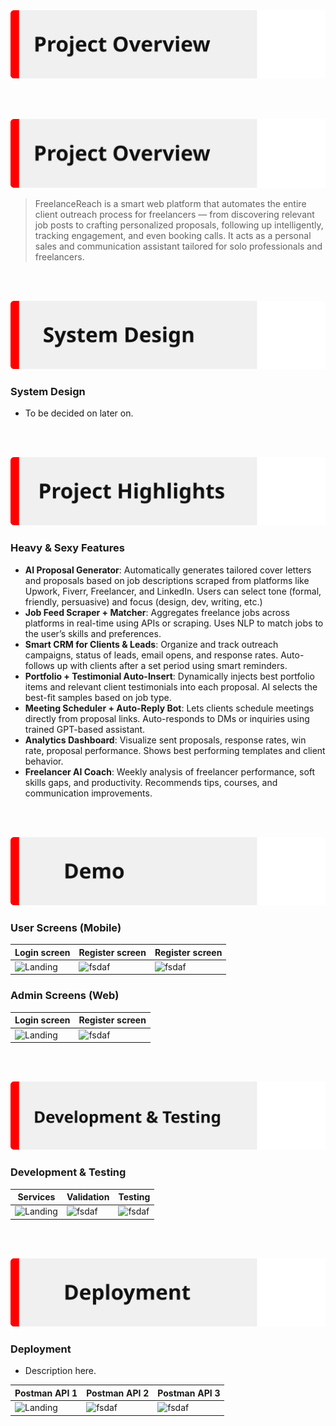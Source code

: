 <img src="./readme/project-overview.svg" />

<br><br>

<!-- project overview -->
<img src="./readme/project-overview.svg" />

> FreelanceReach is a smart web platform that automates the entire client outreach process for freelancers — from discovering relevant job posts to crafting personalized proposals, following up intelligently, tracking engagement, and even booking calls. It acts as a personal sales and communication assistant tailored for solo professionals and freelancers.

<br><br>

<!-- System Design -->
<img src="./readme/system-design.svg" />

### System Design

- To be decided on later on.

<br><br>

<!-- Project Highlights -->
<img src="./readme/project-highlights.svg" />

### Heavy & Sexy Features

- **AI Proposal Generator**: Automatically generates tailored cover letters and proposals based on job descriptions scraped from platforms like Upwork, Fiverr, Freelancer, and LinkedIn. Users can select tone (formal, friendly, persuasive) and focus (design, dev, writing, etc.)
- **Job Feed Scraper + Matcher**: Aggregates freelance jobs across platforms in real-time using APIs or scraping. Uses NLP to match jobs to the user’s skills and preferences.
- **Smart CRM for Clients & Leads**: Organize and track outreach campaigns, status of leads, email opens, and response rates. Auto-follows up with clients after a set period using smart reminders.
- **Portfolio + Testimonial Auto-Insert**: Dynamically injects best portfolio items and relevant client testimonials into each proposal. AI selects the best-fit samples based on job type.
- **Meeting Scheduler + Auto-Reply Bot**: Lets clients schedule meetings directly from proposal links. Auto-responds to DMs or inquiries using trained GPT-based assistant.
- **Analytics Dashboard**: Visualize sent proposals, response rates, win rate, proposal performance. Shows best performing templates and client behavior.
- **Freelancer AI Coach**: Weekly analysis of freelancer performance, soft skills gaps, and productivity. Recommends tips, courses, and communication improvements.

<br><br>

<!-- Demo -->
<img src="./readme/demo.svg" />

### User Screens (Mobile)

| Login screen                            | Register screen                       | Register screen                       |
| --------------------------------------- | ------------------------------------- | ------------------------------------- |
| ![Landing](./readme/demo/1440x1024.png) | ![fsdaf](./readme/demo/1440x1024.png) | ![fsdaf](./readme/demo/1440x1024.png) |

### Admin Screens (Web)

| Login screen                            | Register screen                       |
| --------------------------------------- | ------------------------------------- |
| ![Landing](./readme/demo/1440x1024.png) | ![fsdaf](./readme/demo/1440x1024.png) |

<br><br>

<!-- Development & Testing -->
<img src="./readme/development-testing.svg" />

### Development & Testing

| Services                            | Validation                       | Testing                        |
| --------------------------------------- | ------------------------------------- | ------------------------------------- |
| ![Landing](./readme/demo/1440x1024.png) | ![fsdaf](./readme/demo/1440x1024.png) | ![fsdaf](./readme/demo/1440x1024.png) |

<br><br>

<!-- Deployment -->
<img src="./readme/deployment.svg" />

### Deployment

- Description here.

| Postman API 1                            | Postman API 2                       | Postman API 3                        |
| --------------------------------------- | ------------------------------------- | ------------------------------------- |
| ![Landing](./readme/demo/1440x1024.png) | ![fsdaf](./readme/demo/1440x1024.png) | ![fsdaf](./readme/demo/1440x1024.png) |

<br><br>
